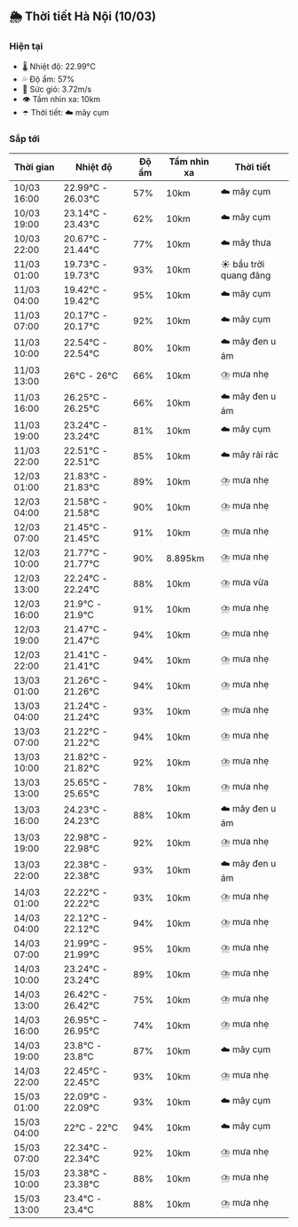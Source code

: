 ## 🌦️ Thời tiết Hà Nội (10/03)

### Hiện tại

- 🌡️ Nhiệt độ: 22.99℃
- 💦 Độ ẩm: 57%
- 💨 Sức gió: 3.72m/s
- 👁️ Tầm nhìn xa: 10km
- ☂️ Thời tiết: ☁️ mây cụm

### Sắp tới

| Thời gian | Nhiệt độ | Độ ẩm | Tầm nhìn xa | Thời tiết |
| --- | --- | --- | --- | --- |
| 10/03 16:00 | 22.99℃ - 26.03℃ | 57% | 10km | ☁️ mây cụm |
| 10/03 19:00 | 23.14℃ - 23.43℃ | 62% | 10km | ☁️ mây cụm |
| 10/03 22:00 | 20.67℃ - 21.44℃ | 77% | 10km | ☁️ mây thưa |
| 11/03 01:00 | 19.73℃ - 19.73℃ | 93% | 10km | ☀️ bầu trời quang đãng |
| 11/03 04:00 | 19.42℃ - 19.42℃ | 95% | 10km | ☁️ mây cụm |
| 11/03 07:00 | 20.17℃ - 20.17℃ | 92% | 10km | ☁️ mây cụm |
| 11/03 10:00 | 22.54℃ - 22.54℃ | 80% | 10km | ☁️ mây đen u ám |
| 11/03 13:00 | 26℃ - 26℃ | 66% | 10km | ⛈️ mưa nhẹ |
| 11/03 16:00 | 26.25℃ - 26.25℃ | 66% | 10km | ☁️ mây đen u ám |
| 11/03 19:00 | 23.24℃ - 23.24℃ | 81% | 10km | ☁️ mây cụm |
| 11/03 22:00 | 22.51℃ - 22.51℃ | 85% | 10km | ☁️ mây rải rác |
| 12/03 01:00 | 21.83℃ - 21.83℃ | 89% | 10km | ⛈️ mưa nhẹ |
| 12/03 04:00 | 21.58℃ - 21.58℃ | 90% | 10km | ⛈️ mưa nhẹ |
| 12/03 07:00 | 21.45℃ - 21.45℃ | 91% | 10km | ⛈️ mưa nhẹ |
| 12/03 10:00 | 21.77℃ - 21.77℃ | 90% | 8.895km | ⛈️ mưa nhẹ |
| 12/03 13:00 | 22.24℃ - 22.24℃ | 88% | 10km | ⛈️ mưa vừa |
| 12/03 16:00 | 21.9℃ - 21.9℃ | 91% | 10km | ⛈️ mưa nhẹ |
| 12/03 19:00 | 21.47℃ - 21.47℃ | 94% | 10km | ⛈️ mưa nhẹ |
| 12/03 22:00 | 21.41℃ - 21.41℃ | 94% | 10km | ⛈️ mưa nhẹ |
| 13/03 01:00 | 21.26℃ - 21.26℃ | 94% | 10km | ⛈️ mưa nhẹ |
| 13/03 04:00 | 21.24℃ - 21.24℃ | 93% | 10km | ⛈️ mưa nhẹ |
| 13/03 07:00 | 21.22℃ - 21.22℃ | 94% | 10km | ⛈️ mưa nhẹ |
| 13/03 10:00 | 21.82℃ - 21.82℃ | 92% | 10km | ⛈️ mưa nhẹ |
| 13/03 13:00 | 25.65℃ - 25.65℃ | 78% | 10km | ⛈️ mưa nhẹ |
| 13/03 16:00 | 24.23℃ - 24.23℃ | 88% | 10km | ☁️ mây đen u ám |
| 13/03 19:00 | 22.98℃ - 22.98℃ | 92% | 10km | ⛈️ mưa nhẹ |
| 13/03 22:00 | 22.38℃ - 22.38℃ | 93% | 10km | ☁️ mây đen u ám |
| 14/03 01:00 | 22.22℃ - 22.22℃ | 93% | 10km | ⛈️ mưa nhẹ |
| 14/03 04:00 | 22.12℃ - 22.12℃ | 94% | 10km | ⛈️ mưa nhẹ |
| 14/03 07:00 | 21.99℃ - 21.99℃ | 95% | 10km | ⛈️ mưa nhẹ |
| 14/03 10:00 | 23.24℃ - 23.24℃ | 89% | 10km | ⛈️ mưa nhẹ |
| 14/03 13:00 | 26.42℃ - 26.42℃ | 75% | 10km | ⛈️ mưa nhẹ |
| 14/03 16:00 | 26.95℃ - 26.95℃ | 74% | 10km | ⛈️ mưa nhẹ |
| 14/03 19:00 | 23.8℃ - 23.8℃ | 87% | 10km | ☁️ mây cụm |
| 14/03 22:00 | 22.45℃ - 22.45℃ | 93% | 10km | ⛈️ mưa nhẹ |
| 15/03 01:00 | 22.09℃ - 22.09℃ | 93% | 10km | ☁️ mây cụm |
| 15/03 04:00 | 22℃ - 22℃ | 94% | 10km | ☁️ mây cụm |
| 15/03 07:00 | 22.34℃ - 22.34℃ | 92% | 10km | ⛈️ mưa nhẹ |
| 15/03 10:00 | 23.38℃ - 23.38℃ | 88% | 10km | ⛈️ mưa nhẹ |
| 15/03 13:00 | 23.4℃ - 23.4℃ | 88% | 10km | ⛈️ mưa nhẹ |
